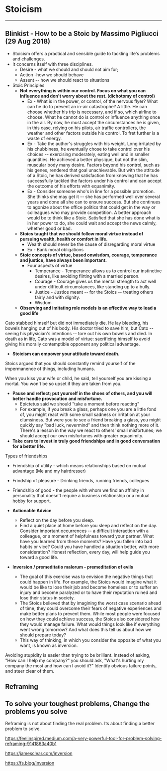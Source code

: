 # Stoicism

---

## Blinkist - How to be a Stoic by Massimo Pigliucci (29 Aug 2018)

- Stoicism offers a practical and sensible guide to tackling life's problems and challenges.
- It concerns itself with three disciplines.
  - Desire - what we should and should not aim for;
  - Action -how we should behave
  - Assent -- how we should react to situations
- Stoic Principles
  - **Not everything is within our control. Focus on what you can influence and don't worry about the rest. (dichotomy of control)**
    - Ex - What is in the power, or control, of the nervous flyer? What can he do to prevent an in-air catastrophe? A little. He can choose whether his trip is necessary, and if so, which airline to choose. What he cannot do is control or influence anything once in the air. By now, he must accept the circumstances he is given, in this case, relying on his pilots, air traffic controllers, the weather and other factors outside his control. To fret further is a waste of energy.
    - Ex - Take the author's struggles with his weight. Long irritated by his chubbiness, he eventually chose to take control over his choices -- exercising moderately, eating well and in smaller quantities. He achieved a better physique, but not the slim, muscular body many desire. Factors beyond his control, such as his genes, rendered that goal unachievable. But with the attitude of a Stoic, he has derived satisfaction from knowing that he has successfully tackled the factors under his control and can accept the outcome of his efforts with equanimity.
    - Ex - Consider someone who's in line for a possible promotion. She thinks she may get it -- she has performed well over several years and done all she can to ensure success. But she continues to agonize about the office politics that could get in the way or colleagues who may provide competition. A better approach would be to think like a Stoic. Satisfied that she has done what is in her power to do, she could wait and accept the news calmly, whether good or bad.
  - **Stoics taught that we should follow moral virtue instead of pursuing wealth, health or comfort in life.**
    - Wealth should never be the cause of disregarding moral virtue
    - Ex - Bank moral obligations
  - **Stoic concepts of virtue, based onwisdom, courage, temperance and justice, have always been important.**
    - Four aspects of virtue
      - Temperance - Temperance allows us to control our instinctive desires, like avoiding flirting with a married person.
      - Courage - Courage gives us the mental strength to act well under difficult circumstances, like standing up to a bully.
      - Justice - Justice meant -- for the Stoics -- treating others fairly and with dignity.
      - Wisdom
  - **Observing and imitating role models is an effective way to lead a good life**

Cato stabbed himself but did not immediately die. He lay bleeding, his bowels hanging out of his body. His doctor tried to save him, but Cato -- seeing his physician's intentions -- tore out his own bowels and died. In death as in life, Cato was a model of virtue: sacrificing himself to avoid giving his morally contemptible opponent any political advantage.

- **Stoicism can empower your attitude toward death.**

Stoics argued that you should constantly remind yourself of the impermanence of things, including humans.

When you kiss your wife or child, he said, tell yourself you are kissing a mortal. You won't be so upset if they are taken from you.

- **Pause and reflect; put yourself in the shoes of others, and you will better handle provocation and misfortune.**
  - Epictetus said we should "take a moment before reacting"
  - For example, if you break a glass, perhaps one you are a little fond of, you might react with some small sadness or irritation at your clumsiness. But were you to see a friend breaking a glass, you might quickly say "bad luck, nevermind" and then think nothing more of it. There's a lesson in the way we react to others' small misfortunes; we should accept our own misfortunes with greater equanimity.
- **Take care to invest in truly good friendships and in good conversation for a better life.**

Types of friendships

- Friendship of utility - which means relationships based on mutual advantage (Me and my hairdresser)
- Frindship of pleasure - Drinking friends, running friends, collegues
- Friendship of good - the people with whom we find an affinity in personality that doesn't require a business relationship or a mutual hobby for support.

- **Actionable Advice**
  - Reflect on the day before you sleep.
  - Find a quiet place at home before you sleep and reflect on the day. Consider important occurrences -- a difficult interaction with a colleague, or a moment of helpfulness toward your partner. What have you learned from these moments? Have you fallen into bad habits or vice? Could you have handled a situation better, with more consideration? Honest reflection, every day, will help guide you toward a good life.

- **Inversion / premeditatio malorum - premeditation of evils**
  - The goal of this exercise was to envision the negative things that could happen in life. For example, the Stoics would imagine what it would be like to lose their job and become homeless or to suffer an injury and become paralyzed or to have their reputation ruined and lose their status in society.
  - The Stoics believed that by imagining the worst case scenario ahead of time, they could overcome their fears of negative experiences and make better plans to prevent them. While most people were focused on how they could achieve success, the Stoics also considered how they would manage failure. What would things look like if everything went wrong tomorrow? And what does this tell us about how we should prepare today?
  - This way of thinking, in which you consider the opposite of what you want, is known as inversion.

Avoiding stupidity is easier than trying to be brilliant. Instead of asking, "How can I help my company?" you should ask, "What's hurting my company the most and how can I avoid it?" Identify obvious failure points, and steer clear of them.

## Reframing

## To solve your toughest problems, Change the problems you solve

Reframing is not about finding the real problem. Its about finding a better problem to solve.

<https://feelinspired.medium.com/a-very-powerful-tool-for-problem-solving-reframing-9141863a40b1>

<https://jamesclear.com/inversion>

<https://fs.blog/inversion>
